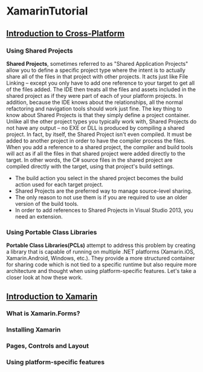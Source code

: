 # XamarinTutorial

## [Introduction to Cross-Platform](https://www.youtube.com/playlist?list=PLZ91tJK_p9B7nppFlnwYr0whb521oONRz)
### Using Shared Projects
__Shared Projects__, sometimes referred to as "Shared Application Projects" allow you to define a specific project type where the intent is to actually share all of the files in that project with other projects. It acts just like File Linking – except you only have to add one reference to your target to get all of the files added.
The IDE then treats all the files and assets included in the shared project as if they were part of each of your platform projects. In addition, because the IDE knows about the relationships, all the normal refactoring and navigation tools should work just fine.
The key thing to know about Shared Projects is that they simply define a project container. Unlike all the other project types you typically work with, Shared Projects do not have any output – no EXE or DLL is produced by compiling a shared project. In fact, by itself, the Shared Project isn't even compiled. It must be added to another project in order to have the compiler process the files.
When you add a reference to a shared project, the compiler and build tools will act as if all the files in that shared project were added directly to the target. In other words, the C# source files in the shared project are compiled directly with the target, using that project's build settings.
- The build action you select in the shared project becomes the build action used for each target project.
-	Shared Projects are the preferred way to manage source-level sharing.
-	The only reason to not use them is if you are required to use an older version of the build tools.
-	In order to add references to Shared Projects in Visual Studio 2013, you need an extension.

### Using Portable Class Libraries
__Portable Class Libraries(PCLs)__ attempt to address this problem by creating a library that is capable of running on multiple .NET platforms (Xamarin.iOS, Xamarin.Android, Windows, etc.). They provide a more structured container for sharing code which is not tied to a specific runtime but also require more architecture and thought when using platform-specific features. Let's take a closer look at how these work.


## [Introduction to Xamarin](https://www.youtube.com/playlist?list=PLZ91tJK_p9B6q-qOBLIk4BhjZSfBxMQm8)
### What is Xamarin.Forms?
### Installing Xamarin
### Pages, Controls and Layout
### Using platform-specific features

